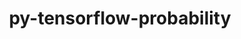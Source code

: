 ---
title: "py-tensorflow-probability"
layout: cache
categories: [package, develop-2024-03-03]
meta: {"versions": ["0.22.1"], "compilers": ["gcc@=11.4.0"], "oss": ["ubuntu22.04"], "platforms": ["linux"], "targets": ["x86_64_v3"], "stacks": ["ml-linux-x86_64-cpu", "ml-linux-x86_64-cuda", "ml-linux-x86_64-rocm", "root"], "num_specs": 1, "num_specs_by_stack": {"ml-linux-x86_64-rocm": 1, "ml-linux-x86_64-cpu": 1, "root": 1, "ml-linux-x86_64-cuda": 1}}
spec_details: [{"hash": "wadyg6zheig3cuhiujarkzkn5z2jr2oj", "compiler": "gcc@=11.4.0", "versions": ["0.22.1"], "os": "ubuntu22.04", "platform": "linux", "target": "x86_64_v3", "variants": ["build_system=generic", "~py-jax", "~py-tensorflow"], "stacks": ["ml-linux-x86_64-rocm", "ml-linux-x86_64-cpu", "root", "ml-linux-x86_64-cuda"], "size": "-", "tarball": "https://binaries.spack.io/develop-2024-03-03/build_cache/linux-ubuntu22.04-x86_64_v3/gcc-11.4.0/py-tensorflow-probability-0.22.1/linux-ubuntu22.04-x86_64_v3-gcc-11.4.0-py-tensorflow-probability-0.22.1-wadyg6zheig3cuhiujarkzkn5z2jr2oj.spack"}]
---